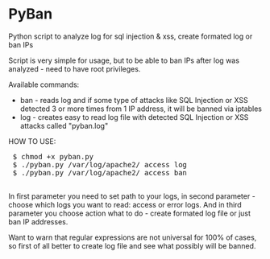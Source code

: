 # PyBan
Python script to analyze log for sql injection &amp; xss, create formated log or ban IPs


Script is very simple for usage, but to be able to ban IPs after log was analyzed - need to have root privileges.

Available commands:
 * ban - reads log and if some type of attacks like SQL Injection or XSS detected 3 or more times from 1 IP address, it will be banned via iptables
 * log - creates easy to read log file with detected SQL Injection or XSS attacks called "pyban.log"
 
 HOW TO USE:
 <pre>
 $ chmod +x pyban.py
 $ ./pyban.py /var/log/apache2/ access log
 $ ./pyban.py /var/log/apache2/ access ban
 </pre>
 
 In first parameter you need to set path to your logs, in second parameter - choose which logs you want to read: access or error logs. And in third parameter you choose action what to do - create formated log file or just ban IP addresses.
 
 Want to warn that regular expressions are not universal for 100% of cases, so first of all better to create log file and see what possibly will be banned.
